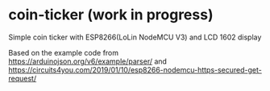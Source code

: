 # coin-ticker (work in progress)
Simple coin ticker with ESP8266(LoLin NodeMCU V3) and LCD 1602 display

Based on the example code from https://arduinojson.org/v6/example/parser/ and https://circuits4you.com/2019/01/10/esp8266-nodemcu-https-secured-get-request/

